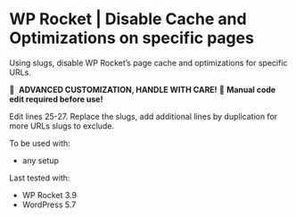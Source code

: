 # WP Rocket | Disable Cache and Optimizations on specific pages 

Using slugs, disable WP Rocket’s page cache and optimizations for specific URLs.

🚧&#160;&#160;**ADVANCED CUSTOMIZATION, HANDLE WITH CARE!**
📝 **Manual code edit required before use!**

Edit lines 25-27. Replace the slugs, add additional lines by duplication for more URLs slugs to exclude.



To be used with:
* any setup

Last tested with:
* WP Rocket 3.9
* WordPress 5.7
